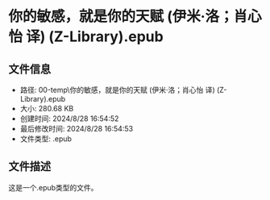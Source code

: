 ﻿# 你的敏感，就是你的天赋 (伊米·洛；肖心怡 译) (Z-Library).epub

## 文件信息
- 路径: 00-temp\你的敏感，就是你的天赋 (伊米·洛；肖心怡 译) (Z-Library).epub
- 大小: 280.68 KB
- 创建时间: 2024/8/28 16:54:52
- 最后修改时间: 2024/8/28 16:54:53
- 文件类型: .epub

## 文件描述
这是一个.epub类型的文件。

